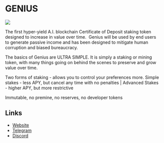 # GENIUS 
[![](https://files.catbox.moe/u9lpm0.jpg)](https://files.catbox.moe/b0wb0n.mp4)

The first hyper-yield A.I. blockchain Certificate of Deposit staking token designed to increase in value over time.  Genius will be used by end users to generate passive income and has been designed to mitigate human corruption and biased bureaucracy.

The basics of Genius are ULTRA SIMPLE. It is simply a staking or mining token, with many things going on behind the scenes to preserve and grow value over time.

Two forms of staking - allows you to control your preferences more. Simple stakes - less APY, but cancel any time with no penalties | Advanced Stakes - higher APY, but more restrictive

Immutable, no premine, no reserves, no developer tokens

## Links

- [Website](https://geni.app) 
- [Telegram](https://t.me/genicrypto) 
- [Discord](https://discord.gg/XX2KWchT) 